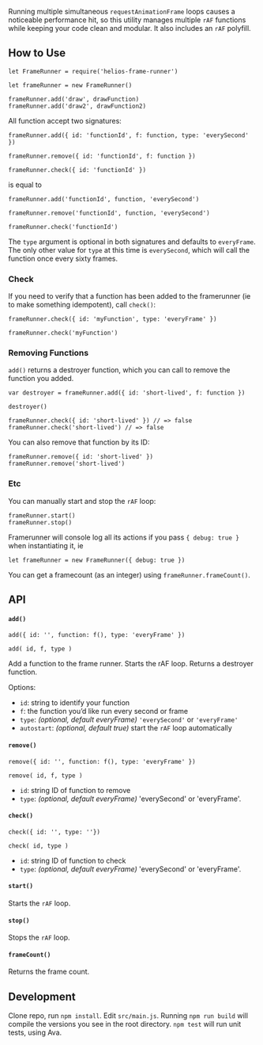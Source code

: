 Running multiple simultaneous `requestAnimationFrame` loops causes a noticeable performance hit, so this utility manages multiple `rAF` functions while keeping your code clean and modular. It also includes an `rAF` polyfill.

## How to Use

```
let FrameRunner = require('helios-frame-runner')

let frameRunner = new FrameRunner()

frameRunner.add('draw', drawFunction)
frameRunner.add('draw2', drawFunction2)
```

All function accept two signatures:

```
frameRunner.add({ id: 'functionId', f: function, type: 'everySecond' })

frameRunner.remove({ id: 'functionId', f: function })

frameRunner.check({ id: 'functionId' })
```

is equal to

```
frameRunner.add('functionId', function, 'everySecond')

frameRunner.remove('functionId', function, 'everySecond')

frameRunner.check('functionId')
```

The `type` argument is optional in both signatures and defaults to `everyFrame`. The only other value for `type` at this time is `everySecond`, which will call the function once every sixty frames.


### Check

If you need to verify that a function has been added to the framerunner (ie to make something idempotent), call `check()`:

```
frameRunner.check({ id: 'myFunction', type: 'everyFrame' })

frameRunner.check('myFunction')
```

### Removing Functions

`add()` returns a destroyer function, which you can call to remove the function you added.

```
var destroyer = frameRunner.add({ id: 'short-lived', f: function })

destroyer()

frameRunner.check({ id: 'short-lived' }) // => false
frameRunner.check('short-lived') // => false
```

You can also remove that function by its ID:

```
frameRunner.remove({ id: 'short-lived' })
frameRunner.remove('short-lived')
```

### Etc

You can manually start and stop the `rAF` loop:

```
frameRunner.start()
frameRunner.stop()
```

Framerunner will console log all its actions if you pass `{ debug: true }` when instantiating it, ie

```
let frameRunner = new FrameRunner({ debug: true })
```

You can get a framecount (as an integer) using `frameRunner.frameCount()`.


## API

#### `add()`

`add({ id: '', function: f(), type: 'everyFrame' })`

`add( id, f, type )`

Add a function to the frame runner. Starts the rAF loop. Returns a destroyer function.

Options:

- `id`: string to identify your function
- `f`: the function you’d like run every second or frame
- `type`: *(optional, default everyFrame)* `'everySecond'` or `'everyFrame'`
- `autostart`: *(optional, default true)* start the `rAF` loop automatically

#### `remove()`

`remove({ id: '', function: f(), type: 'everyFrame' })`

`remove( id, f, type )`

- `id`: string ID of function to remove
- `type`: *(optional, default everyFrame)* 'everySecond' or 'everyFrame'.

#### `check()`

`check({ id: '', type: ''})`

`check( id, type )`

- `id`: string ID of function to check
- `type`: *(optional, default everyFrame)* 'everySecond' or 'everyFrame'.

#### `start()`

Starts the `rAF` loop.

#### `stop()`

Stops the `rAF` loop.

#### `frameCount()`

Returns the frame count.




## Development

Clone repo, run `npm install`. Edit `src/main.js`. Running `npm run build` will compile the versions you see in the root directory. `npm test` will run unit tests, using Ava.
